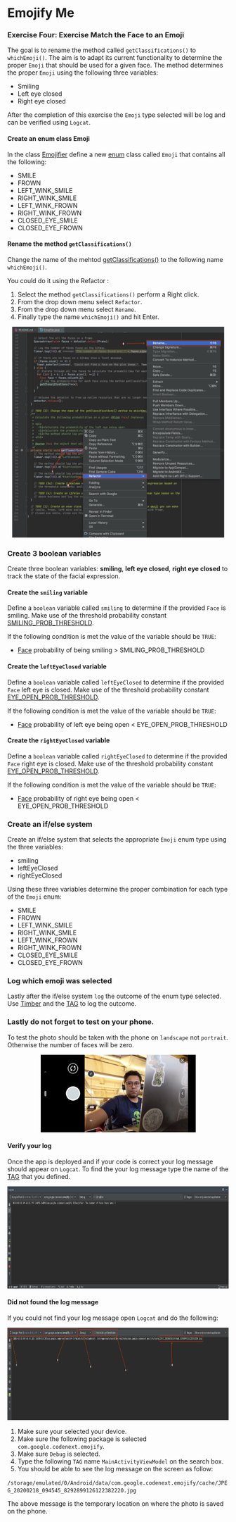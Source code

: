 # Emojify Me

### Exercise Four: Exercise Match the Face to an Emoji
The goal is to rename the method called
`getClassifications()` to `whichEmoji()`. The aim is to adapt its
current functionality to determine the proper `Emoji` that should be used
for a given face. The method determines the proper `Emoji` using the
following three variables:

* Smiling
* Left eye closed
* Right eye closed

After the completion of this exercise the `Emoji` type selected will be
log and can be verified using `Logcat`.


#### Create an enum class Emoji
In the class [Emojifier](https://github.com/encomp/codenext_emojify/blob/05-branch/app/src/main/java/com/google/codenext/emojify/bitmap/Emojifier.java#L98)
define a new [enum](https://www.w3schools.com/java/java_enums.asp) class
called `Emoji` that contains all the following:
* SMILE
* FROWN
* LEFT_WINK_SMILE
* RIGHT_WINK_SMILE
* LEFT_WINK_FROWN
* RIGHT_WINK_FROWN
* CLOSED_EYE_SMILE
* CLOSED_EYE_FROWN

#### Rename the method `getClassifications()`
Change the name of the mehtod [getClassifications()](https://github.com/encomp/codenext_emojify/blob/05-branch/app/src/main/java/com/google/codenext/emojify/bitmap/Emojifier.java#L81)
to the following name `whichEmoji()`.

You could do it using the Refactor :

1. Select the method `getClassifications()` perform a Right click.
2. From the drop down menu select `Refactor`.
3. From the drop down menu select `Rename`.
4. Finally type the name `whichEmoji()` and hit Enter.

<p align="center">
    <img src="/resources/refactor_rename.png" data-canonical-src="/images/refactor_rename.png" width="483" height="479" />
</p>

### Create 3 boolean variables
Create three boolean variables: **smiling**, **left eye closed**,
**right eye closed** to track the state of the facial expression.

#### Create the `smiling` variable
Define a `boolean` variable called `smiling` to determine if the
provided `Face` is smiling. Make use of the threshold probability constant
[SMILING_PROB_THRESHOLD](https://github.com/encomp/codenext_emojify/blob/05-branch/app/src/main/java/com/google/codenext/emojify/bitmap/Emojifier.java#L26).

If the following condition is met the value of the variable should be
`TRUE`:

* [Face](https://developers.google.com/android/reference/com/google/android/gms/vision/face/Face)
  probability of being smiling > SMILING_PROB_THRESHOLD

#### Create the `leftEyeClosed` variable
Define a `boolean` variable called `leftEyeClosed` to determine if the
provided `Face` left eye is closed. Make use of the threshold probability constant
[EYE_OPEN_PROB_THRESHOLD](https://github.com/encomp/codenext_emojify/blob/05-branch/app/src/main/java/com/google/codenext/emojify/bitmap/Emojifier.java#L27).

If the following condition is met the value of the variable should be
`TRUE`:

* [Face](https://developers.google.com/android/reference/com/google/android/gms/vision/face/Face)
  probability of left eye being open < EYE_OPEN_PROB_THRESHOLD

#### Create the `rightEyeClosed` variable
Define a `boolean` variable called `rightEyeClosed` to determine if the
provided `Face` right eye is closed. Make use of the threshold probability constant
[EYE_OPEN_PROB_THRESHOLD](https://github.com/encomp/codenext_emojify/blob/05-branch/app/src/main/java/com/google/codenext/emojify/bitmap/Emojifier.java#L27).

If the following condition is met the value of the variable should be
`TRUE`:

* [Face](https://developers.google.com/android/reference/com/google/android/gms/vision/face/Face)
  probability of right eye being open < EYE_OPEN_PROB_THRESHOLD

### Create an if/else system
Create an if/else system that selects the appropriate `Emoji` enum type
using the three variables:

* smiling
* leftEyeClosed
* rightEyeClosed

Using these three variables determine the proper combination for each
type of the `Emoji` enum:

* SMILE
* FROWN
* LEFT_WINK_SMILE
* RIGHT_WINK_SMILE
* LEFT_WINK_FROWN
* RIGHT_WINK_FROWN
* CLOSED_EYE_SMILE
* CLOSED_EYE_FROWN

### Log which emoji was selected
Lastly after the if/else system `log` the outcome of the enum type
selected. Use [Timber](https://medium.com/mindorks/better-logging-in-android-using-timber-72e40cc2293d)
and the [TAG](https://github.com/encomp/codenext_emojify/blob/05-branch/app/src/main/java/com/google/codenext/emojify/bitmap/Emojifier.java#L21)
to log the outcome.

### Lastly do not forget to test on your phone.
To test the photo should be taken with the phone on `landscape` not
`portrait`. Otherwise the number of faces will be zero.

<p align="center">
    <img src="/resources/photo_demo.png" data-canonical-src="/images/photo_demo.png" width="353" height="176" />
</p>

#### Verify your log
Once the app is deployed and if your code is correct your log message
should appear on `Logcat`. To find the your log message type the name of
the [TAG](#define-a-log-tag) that you defined.

<p align="center">
    <img src="/resources/logcat.png" data-canonical-src="/images/logcat.png" width="819" height="232" />
</p>

#### Did not found the log message
If you could not find your log message open `Logcat` and do the
following:

<p align="center">
    <img src="/resources/logcat_debug.png" data-canonical-src="/images/logcat_debug.png" width="820" height="210" />
</p>

1. Make sure your selected your device.
2. Make sure the following package is selected `com.google.codenext.emojify`.
3. Make sure `Debug` is selected.
4. Type the following `TAG` name `MainActivityViewModel` on the search box.
5. You should be able to see the log message on the screen as follow:

`/storage/emulated/0/Android/data/com.google.codenext.emojify/cache/JPEG_20200218_094545_8292899126122382220.jpg`

The above message is the temporary location on where the photo is saved  
on the phone.

